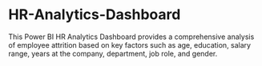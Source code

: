 # HR-Analytics-Dashboard
This Power BI HR Analytics Dashboard provides a comprehensive analysis of employee attrition based on key factors such as age, education, salary range, years at the company, department, job role, and gender.
